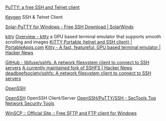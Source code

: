 
[PuTTY: a free SSH and Telnet client](https://www.chiark.greenend.org.uk/~sgtatham/putty)

[Keygen](https://www.puttygen.com/)
SSH & Telnet Client

[Solar-PuTTY for Windows - Free SSH Download | SolarWinds](https://www.solarwinds.com/free-tools/solar-putty)

[kitty](https://sw.kovidgoyal.net/kitty/)
[Overview - kitty](https://sw.kovidgoyal.net/kitty/overview/)
a GPU based terminal emulator that supports smooth scrolling and images
[KiTTY Portable (telnet and SSH client) | PortableApps.com](https://portableapps.com/apps/internet/kitty-portable)
[Kitty - A fast, featureful, GPU based terminal emulator | Hacker News](https://news.ycombinator.com/item?id=24643008)

[GitHub - libfuse/sshfs: A network filesystem client to connect to SSH servers](https://github.com/libfuse/sshfs)
[A currently maintained fork of SSHFS | Hacker News](https://news.ycombinator.com/item?id=37390184)
[deadbeefsociety/sshfs: A network filesystem client to connect to SSH servers](https://github.com/deadbeefsociety/sshfs)

[OpenSSH](https://www.openssh.com)

[OpenSSH](https://docs.microsoft.com/en-us/windows-server/administration/openssh/openssh_install_firstuse)
OpenSSH Client/Server
[OpenSSH/PuTTY/SSH - SecTools Top Network Security Tools](https://sectools.org/tool/ssh)

[WinSCP :: Official Site :: Free SFTP and FTP client for Windows](https://winscp.net/eng/index.php)
